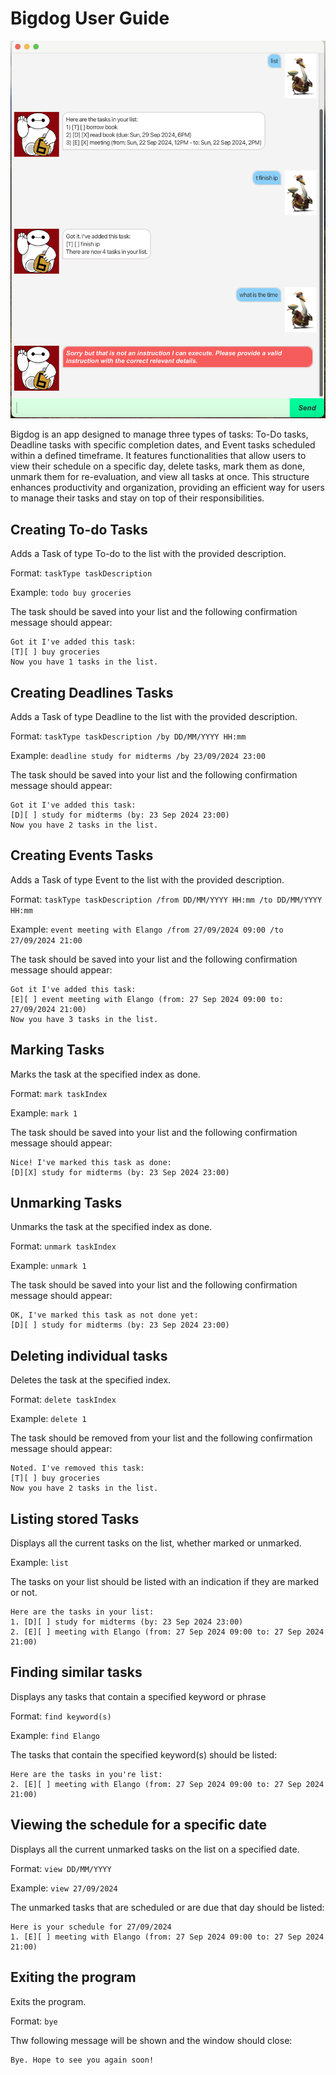 # Bigdog User Guide

![Bigdog UI](docs/Ui.png)

Bigdog is an app designed to manage three types of tasks: To-Do tasks,
Deadline tasks with specific completion dates, and Event tasks scheduled within a defined timeframe.
It features functionalities that allow users to view their schedule on a specific day, delete tasks, mark them as done,
unmark them for re-evaluation, and view all tasks at once. This structure enhances productivity and organization,
providing an efficient way for users to manage their tasks and stay on top of their responsibilities.

## Creating To-do Tasks

Adds a Task of type To-do to the list with the provided description.

Format: `taskType taskDescription`

Example: `todo buy groceries`

The task should be saved into your list and the following confirmation message should appear:

```
Got it I've added this task:
[T][ ] buy groceries
Now you have 1 tasks in the list.
```

## Creating Deadlines Tasks

Adds a Task of type Deadline to the list with the provided description.

Format: `taskType taskDescription /by DD/MM/YYYY HH:mm`

Example: `deadline study for midterms /by 23/09/2024 23:00`

The task should be saved into your list and the following confirmation message should appear:

```
Got it I've added this task:
[D][ ] study for midterms (by: 23 Sep 2024 23:00)
Now you have 2 tasks in the list.
```

## Creating Events Tasks

Adds a Task of type Event to the list with the provided description.

Format: `taskType taskDescription /from DD/MM/YYYY HH:mm /to DD/MM/YYYY HH:mm`

Example: `event meeting with Elango /from 27/09/2024 09:00 /to 27/09/2024 21:00`

The task should be saved into your list and the following confirmation message should appear:

```
Got it I've added this task:
[E][ ] event meeting with Elango (from: 27 Sep 2024 09:00 to: 27/09/2024 21:00)
Now you have 3 tasks in the list.
```

## Marking Tasks

Marks the task at the specified index as done.

Format: `mark taskIndex`

Example: `mark 1`

The task should be saved into your list and the following confirmation message should appear:

```
Nice! I've marked this task as done:
[D][X] study for midterms (by: 23 Sep 2024 23:00)
```

## Unmarking Tasks

Unmarks the task at the specified index as done.

Format: `unmark taskIndex`

Example: `unmark 1`

The task should be saved into your list and the following confirmation message should appear:

```
OK, I've marked this task as not done yet:
[D][ ] study for midterms (by: 23 Sep 2024 23:00)
```

## Deleting individual tasks

Deletes the task at the specified index.

Format: `delete taskIndex`

Example: `delete 1`

The task should be removed from your list and the following confirmation message should appear:

```
Noted. I've removed this task:
[T][ ] buy groceries
Now you have 2 tasks in the list.
```

## Listing stored Tasks

Displays all the current tasks on the list, whether marked or unmarked.

Example: `list`

The tasks on your list should be listed with an indication if they are marked or not.

```
Here are the tasks in your list:
1. [D][ ] study for midterms (by: 23 Sep 2024 23:00)
2. [E][ ] meeting with Elango (from: 27 Sep 2024 09:00 to: 27 Sep 2024 21:00) 
```

## Finding similar tasks

Displays any tasks that contain a specified keyword or phrase

Format: `find keyword(s)`

Example: `find Elango`

The tasks that contain the specified keyword(s) should be listed:
```
Here are the tasks in you're list:
2. [E][ ] meeting with Elango (from: 27 Sep 2024 09:00 to: 27 Sep 2024 21:00)
```

## Viewing the schedule for a specific date

Displays all the current unmarked tasks on the list on a specified date.

Format: `view DD/MM/YYYY`

Example: `view 27/09/2024`

The unmarked tasks that are scheduled or are due that day should be listed:

```
Here is your schedule for 27/09/2024
1. [E][ ] meeting with Elango (from: 27 Sep 2024 09:00 to: 27 Sep 2024 21:00)
```

## Exiting the program

Exits the program.

Format: `bye`

Thw following message will be shown and the window should close:

```
Bye. Hope to see you again soon!
```